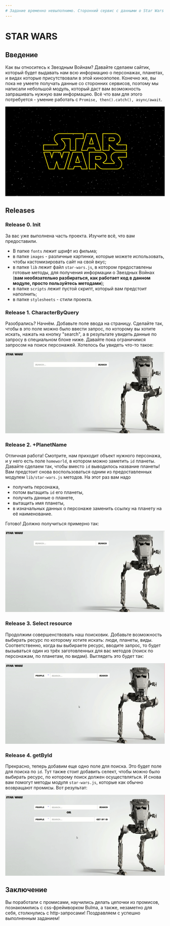 ```yaml
---
# Задание временно невыполнимо. Сторонний сервис с данными о Star Wars больше не поддерживается :(. Задание вскоре будет переписано.
---
```


# STAR WARS

## Введение
Как вы относитесь к Звездным Войнам? Давайте сделаем сайтик, который будет выдавать нам всю информацию о персонажах, планетах, и видах которые присутствовали в этой киноэпопее. Конечно же, вы пока не умеете получать данные со сторонних сервисов, поэтому мы написали небольшой модуль, который даст вам возможность запрашивать нужную вам информацию. Всё что вам для этого потребуется - умение работать с `Promise, then().catch(), async/await`.

![](readme-assets/sw-logo.jpg)

## Releases

### Release 0. Init

За вас уже выполнена часть проекта. Изучите всё, что вам предоставили. 

- В папке `fonts` лежит шрифт из фильма; 
- в папке `images` - различные картинки, которые можете использовать, чтобы кастомизировать сайт на свой вкус; 
- в папке `lib` лежит файл `star-wars.js`, в котором предоставлены готовые методы, для получения информации о Звездных Войнах (**вам необязательно разбираться, как работает код в данном модуле, просто пользуйтесь методами**);
- в папке `scripts` лежит пустой скрипт, который вам предстоит наполнить;
- в папке `stylesheets` - стили проекта.


### Release 1. CharacterByQuery

Разобрались? Начнём. Добавьте поле ввода на страницу. Сделайте так, чтобы в это поле можно было ввести запрос, по которому вы хотите искать, нажать на кнопку "search", а в результате увидеть данные по запросу в специальном блоке ниже. Давайте пока ограничимся запросом на поиск персонажей. Хотелось бы увидеть что-то такое:

![](readme-assets/sw-1.gif)

### Release 2. +PlanetName

Отличная работа! Смотрите, нам приходит объект нужного персонажа, и у него есть поле `homeworld`, в котором можно заметить `id` планеты. Давайте сделаем так, чтобы вместо `id` выводилось название планеты! Вам предстоит снова воспользоваться одним из предоставленных модулем `lib/star-wars.js` методов. На этот раз вам надо 
- получить персонажа, 
- потом вытащить `id` его планеты, 
- получить данные о планете,
- вытащить имя планеты,
- в изначальных данных о персонаже заменить ссылку на планету на её наименование.

Готово! Должно получиться примерно так:

![](readme-assets/sw-2.gif)


### Release 3. Select resource

Продолжим совершенствовать наш поисковик. Добавьте возможность выбирать ресурс по которому хотите искать: люди, планеты, виды. Соответственно, когда вы выбираете ресурс, вводите запрос, то будет вызываться один из трёх заготовленных для вас методов (поиск по персонажам, по планетам, по видам). Выглядеть это будет так:

![](readme-assets/sw-3.gif)

### Release 4. getById

Прекрасно, теперь добавим еще одно поле для поиска. Это будет поле для поиска по `id`. Тут также стоит добавить селект, чтобы можно было выбирать ресурс, по которому поиск должен осуществляться. И снова вам помогут методы модуля `star-wars.js`, которые как обычно возвращают промисы.
Вот результат:

![](readme-assets/sw-4.gif)

## Заключение
Вы поработали с промисами, научились делать цепочки из промисов, познакомились с css-фреймворком Bulma, а также, незаметно для себя, столкнулись с http-запросами! Поздравляем с успешно выполненным заданием!
